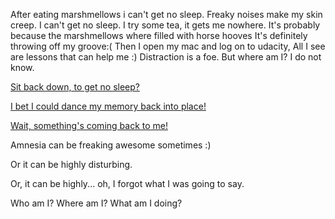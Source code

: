 After eating marshmellows i can't get no sleep. Freaky noises make my
skin creep. I can't get no sleep.
I try some tea, it gets me nowhere.
It's probably because the marshmellows where filled with horse hooves
It's definitely throwing off my groove:(
Then I open my mac and log on to udacity,
All I see are lessons that can help me :)
Distraction is a foe.
But where am I? I do not know.

[Sit back down, to get no sleep?](../sleep/marshmallow.md)

[I bet I could dance my memory back into place!](../dance-randomly/dance-randomly.md)

[Wait, something's coming back to me!](../I'm-batman/batman.md)

Amnesia can be freaking awesome sometimes :)

Or it can be highly disturbing.

Or, it can be highly... oh, I forgot what I was going to say.

Who am I?  Where am I?  What am I doing?
